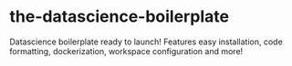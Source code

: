 # the-datascience-boilerplate
Datascience boilerplate ready to launch! Features easy installation, code formatting, dockerization, workspace configuration and more!

